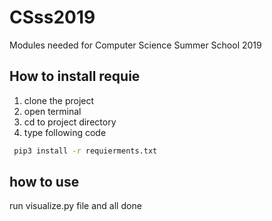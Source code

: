 # CSss2019

Modules needed for Computer Science Summer School 2019

## How to install requie

1.  clone the project
2.  open terminal
3.  cd to project directory
4.  type following code
```bash
 pip3 install -r requierments.txt
```

## how to use

run visualize.py file and all done

